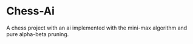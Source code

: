 # Chess-Ai
A chess project with an ai implemented with the mini-max algorithm and pure alpha-beta pruning.
